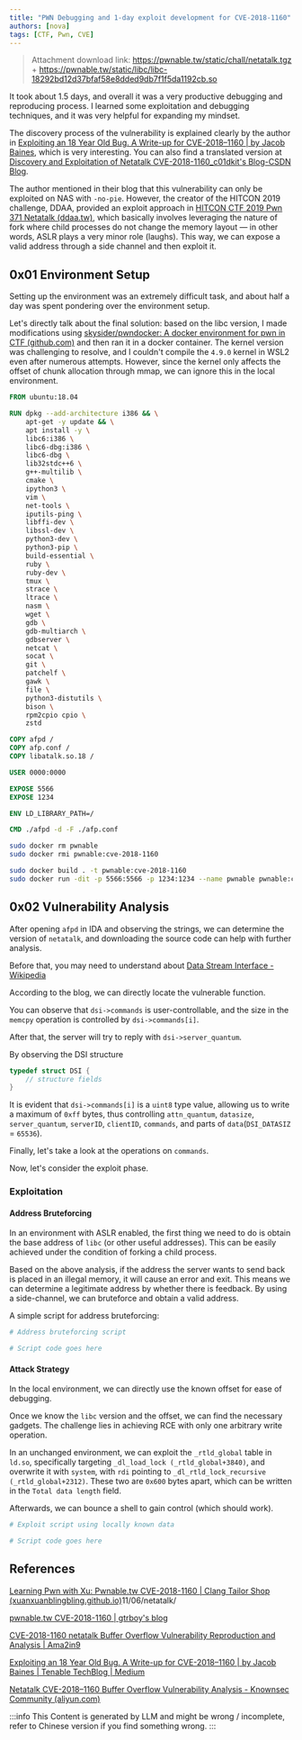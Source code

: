 ```yaml
---
title: "PWN Debugging and 1-day exploit development for CVE-2018-1160"
authors: [nova]
tags: [CTF, Pwn, CVE]
---
```


> Attachment download link: https://pwnable.tw/static/chall/netatalk.tgz + https://pwnable.tw/static/libc/libc-18292bd12d37bfaf58e8dded9db7f1f5da1192cb.so

It took about 1.5 days, and overall it was a very productive debugging and reproducing process. I learned some exploitation and debugging techniques, and it was very helpful for expanding my mindset.

The discovery process of the vulnerability is explained clearly by the author in [Exploiting an 18 Year Old Bug. A Write-up for CVE-2018–1160 | by Jacob Baines](https://medium.com/tenable-techblog/exploiting-an-18-year-old-bug-b47afe54172), which is very interesting. You can also find a translated version at [Discovery and Exploitation of Netatalk CVE-2018-1160_c01dkit's Blog-CSDN Blog](https://blog.csdn.net/weixin_43483799/article/details/113856715).

The author mentioned in their blog that this vulnerability can only be exploited on NAS with `-no-pie`. However, the creator of the HITCON 2019 challenge, DDAA, provided an exploit approach in [HITCON CTF 2019 Pwn 371 Netatalk (ddaa.tw)](https://ddaa.tw/hitconctf_pwn_371_netatalk.html), which basically involves leveraging the nature of fork where child processes do not change the memory layout — in other words, ASLR plays a very minor role (laughs). This way, we can expose a valid address through a side channel and then exploit it.

<!--truncate-->

## 0x01 Environment Setup

Setting up the environment was an extremely difficult task, and about half a day was spent pondering over the environment setup.

Let's directly talk about the final solution: based on the libc version, I made modifications using [skysider/pwndocker: A docker environment for pwn in CTF (github.com)](https://github.com/skysider/pwndocker) and then ran it in a docker container. The kernel version was challenging to resolve, and I couldn't compile the `4.9.0` kernel in WSL2 even after numerous attempts. However, since the kernel only affects the offset of chunk allocation through mmap, we can ignore this in the local environment.

```dockerfile title=Dockerfile
FROM ubuntu:18.04

RUN dpkg --add-architecture i386 && \
    apt-get -y update && \
    apt install -y \
    libc6:i386 \
    libc6-dbg:i386 \
    libc6-dbg \
    lib32stdc++6 \
    g++-multilib \
    cmake \
    ipython3 \
    vim \
    net-tools \
    iputils-ping \
    libffi-dev \
    libssl-dev \
    python3-dev \
    python3-pip \
    build-essential \
    ruby \
    ruby-dev \
    tmux \
    strace \
    ltrace \
    nasm \
    wget \
    gdb \
    gdb-multiarch \
    gdbserver \
    netcat \
    socat \
    git \
    patchelf \
    gawk \
    file \
    python3-distutils \
    bison \
    rpm2cpio cpio \
    zstd

COPY afpd /
COPY afp.conf /
COPY libatalk.so.18 /

USER 0000:0000

EXPOSE 5566
EXPOSE 1234

ENV LD_LIBRARY_PATH=/

CMD ./afpd -d -F ./afp.conf
```

```bash title=start.sh
sudo docker rm pwnable
sudo docker rmi pwnable:cve-2018-1160

sudo docker build . -t pwnable:cve-2018-1160
sudo docker run -dit -p 5566:5566 -p 1234:1234 --name pwnable pwnable:cve-2018-1160
```

## 0x02 Vulnerability Analysis

After opening `afpd` in IDA and observing the strings, we can determine the version of `netatalk`, and downloading the source code can help with further analysis.

Before that, you may need to understand about [Data Stream Interface - Wikipedia](https://en.wikipedia.org/wiki/Data_Stream_Interface)

According to the blog, we can directly locate the vulnerable function.

You can observe that `dsi->commands` is user-controllable, and the size in the `memcpy` operation is controlled by `dsi->commands[i]`.

After that, the server will try to reply with `dsi->server_quantum`.

By observing the DSI structure

```c title=libatalk/dsi/dsi.h#L60
typedef struct DSI {
    // structure fields
}
```

It is evident that `dsi->commands[i]` is a `uint8` type value, allowing us to write a maximum of `0xff` bytes, thus controlling `attn_quantum`, `datasize`, `server_quantum`, `serverID`, `clientID`, `commands`, and parts of `data`(`DSI_DATASIZ` = `65536`).

Finally, let's take a look at the operations on `commands`.

Now, let's consider the exploit phase.

### Exploitation

#### Address Bruteforcing

In an environment with ASLR enabled, the first thing we need to do is obtain the base address of `libc` (or other useful addresses). This can be easily achieved under the condition of forking a child process.

Based on the above analysis, if the address the server wants to send back is placed in an illegal memory, it will cause an error and exit. This means we can determine a legitimate address by whether there is feedback. By using a side-channel, we can bruteforce and obtain a valid address.

A simple script for address bruteforcing:

```python
# Address bruteforcing script

# Script code goes here
```

#### Attack Strategy

In the local environment, we can directly use the known offset for ease of debugging.

Once we know the `libc` version and the offset, we can find the necessary gadgets. The challenge lies in achieving RCE with only one arbitrary write operation.

In an unchanged environment, we can exploit the `_rtld_global` table in `ld.so`, specifically targeting `_dl_load_lock (_rtld_global+3840)`, and overwrite it with `system`, with `rdi` pointing to `_dl_rtld_lock_recursive (_rtld_global+2312)`. These two are `0x600` bytes apart, which can be written in the `Total data length` field.

Afterwards, we can bounce a shell to gain control (which should work).

```python
# Exploit script using locally known data

# Script code goes here
```

## References

[Learning Pwn with Xu: Pwnable.tw CVE-2018-1160 | Clang Tailor Shop (xuanxuanblingbling.github.io)](https://xuanxuanblingbling.github.io/ctf/pwn/2021/)11/06/netatalk/

[pwnable.tw CVE-2018-1160 | gtrboy's blog](https://gtrboy.github.io/posts/netatalk/)

[CVE-2018-1160 netatalk Buffer Overflow Vulnerability Reproduction and Analysis | Ama2in9](https://ama2in9.top/2021/01/07/cve-2018-1160/)

[Exploiting an 18 Year Old Bug. A Write-up for CVE-2018–1160 | by Jacob Baines | Tenable TechBlog | Medium](https://medium.com/tenable-techblog/exploiting-an-18-year-old-bug-b47afe54172)

[Netatalk CVE-2018–1160 Buffer Overflow Vulnerability Analysis - Knownsec Community (aliyun.com)](https://xz.aliyun.com/t/3710)

:::info
This Content is generated by LLM and might be wrong / incomplete, refer to Chinese version if you find something wrong.
:::

<!-- AI -->
